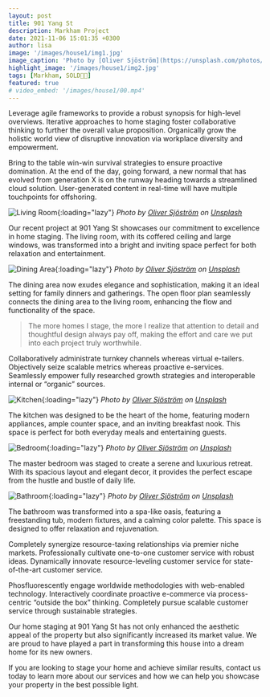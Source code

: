 ```yaml
---
layout: post
title: 901 Yang St
description: Markham Project
date: 2021-11-06 15:01:35 +0300
author: lisa
image: '/images/house1/img1.jpg'
image_caption: 'Photo by [Oliver Sjöström](https://unsplash.com/photos/m-qps7eYZl4) on [Unsplash](https://unsplash.com/)'
highlight_image: '/images/house1/img2.jpg'
tags: [Markham, SOLD🎉🎊]
featured: true
# video_embed: '/images/house1/00.mp4'
---
```

Leverage agile frameworks to provide a robust synopsis for high-level overviews. Iterative approaches to home staging foster collaborative thinking to further the overall value proposition. Organically grow the holistic world view of disruptive innovation via workplace diversity and empowerment.

Bring to the table win-win survival strategies to ensure proactive domination. At the end of the day, going forward, a new normal that has evolved from generation X is on the runway heading towards a streamlined cloud solution. User-generated content in real-time will have multiple touchpoints for offshoring.

![Living Room]({{site.baseurl}}/images/house1/img2.jpg){:loading="lazy"}
*Photo by [Oliver Sjöström](https://unsplash.com/photos/m-qps7eYZl4) on [Unsplash](https://unsplash.com/)*

Our recent project at 901 Yang St showcases our commitment to excellence in home staging. The living room, with its coffered ceiling and large windows, was transformed into a bright and inviting space perfect for both relaxation and entertainment.

![Dining Area]({{site.baseurl}}/images/house1/img3.jpg){:loading="lazy"}
*Photo by [Oliver Sjöström](https://unsplash.com/photos/m-qps7eYZl4) on [Unsplash](https://unsplash.com/)*

The dining area now exudes elegance and sophistication, making it an ideal setting for family dinners and gatherings. The open floor plan seamlessly connects the dining area to the living room, enhancing the flow and functionality of the space.

> The more homes I stage, the more I realize that attention to detail and thoughtful design always pay off, making the effort and care we put into each project truly worthwhile.

Collaboratively administrate turnkey channels whereas virtual e-tailers. Objectively seize scalable metrics whereas proactive e-services. Seamlessly empower fully researched growth strategies and interoperable internal or “organic” sources.

![Kitchen]({{site.baseurl}}/images/house1/img4.jpg){:loading="lazy"}
*Photo by [Oliver Sjöström](https://unsplash.com/photos/m-qps7eYZl4) on [Unsplash](https://unsplash.com/)*

The kitchen was designed to be the heart of the home, featuring modern appliances, ample counter space, and an inviting breakfast nook. This space is perfect for both everyday meals and entertaining guests.

![Bedroom]({{site.baseurl}}/images/house1/img8.jpg){:loading="lazy"}
*Photo by [Oliver Sjöström](https://unsplash.com/photos/m-qps7eYZl4) on [Unsplash](https://unsplash.com/)*

The master bedroom was staged to create a serene and luxurious retreat. With its spacious layout and elegant decor, it provides the perfect escape from the hustle and bustle of daily life.

![Bathroom]({{site.baseurl}}/images/house1/img9.jpg){:loading="lazy"}
*Photo by [Oliver Sjöström](https://unsplash.com/photos/m-qps7eYZl4) on [Unsplash](https://unsplash.com/)*

The bathroom was transformed into a spa-like oasis, featuring a freestanding tub, modern fixtures, and a calming color palette. This space is designed to offer relaxation and rejuvenation.

Completely synergize resource-taxing relationships via premier niche markets. Professionally cultivate one-to-one customer service with robust ideas. Dynamically innovate resource-leveling customer service for state-of-the-art customer service.

Phosfluorescently engage worldwide methodologies with web-enabled technology. Interactively coordinate proactive e-commerce via process-centric “outside the box” thinking. Completely pursue scalable customer service through sustainable strategies.

Our home staging at 901 Yang St has not only enhanced the aesthetic appeal of the property but also significantly increased its market value. We are proud to have played a part in transforming this house into a dream home for its new owners.

If you are looking to stage your home and achieve similar results, contact us today to learn more about our services and how we can help you showcase your property in the best possible light.


<!-- ---
layout: post
title: 901 yang st
description: House
date: 2021-11-06 15:01:35 +0300
author: lisa
image: '/images/house1/img1.jpg'
image_caption: 'Photo by [Oliver Sjöström](https://unsplash.com/photos/m-qps7eYZl4) on [Unsplash](https://unsplash.com/)'
tags: [2024, SOLD🎉🎊]
featured: true
---
Leverage agile frameworks to provide a robust synopsis for high level overviews. Iterative approaches to corporate strategy foster collaborative thinking to further the overall value proposition. Organically grow the holistic world view of disruptive innovation via workplace diversity and empowerment.

Bring to the table win-win survival strategies to ensure proactive domination. At the end of the day, going forward, a new normal that has evolved from generation X is on the runway heading towards a streamlined cloud solution. User generated content in real-time will have multiple touchpoints for offshoring.

![Surfer]({{site.baseurl}}/images/05-1.jpg){:loading="lazy"}
*Photo by [Jeremy Bishop](https://unsplash.com/photos/_CFv3bntQlQ) on [Unsplash](https://unsplash.com/)*

Leverage agile frameworks to provide a robust synopsis for high level overviews. Iterative approaches to corporate strategy foster collaborative thinking to further the overall value proposition. Organically grow the holistic world view of disruptive innovation via workplace diversity and empowerment.

Capitalize on low hanging fruit to identify a ballpark value added activity to beta test. Override the digital divide with additional clickthroughs from DevOps. Nanotechnology immersion along the information highway will close the loop on focusing solely on the bottom line.

> The longer I live, the more I realize that I am never wrong about anything, and that all the pains I have so humbly taken to verify my notions have only wasted my time!

Collaboratively administrate turnkey channels whereas virtual e-tailers. Objectively seize scalable metrics whereas proactive e-services. Seamlessly empower fully researched growth strategies and interoperable internal or “organic” sources.

![Man]({{site.baseurl}}/images/05-2.jpg){:loading="lazy"}
*Photo by [Oliver Sjöström](https://unsplash.com/photos/WBW1reqRl9M) on [Unsplash](https://unsplash.com/)*

Completely synergize resource taxing relationships via premier niche markets. Professionally cultivate one-to-one customer service with robust ideas. Dynamically innovate resource-leveling customer service for state of the art customer service.

Phosfluorescently engage worldwide methodologies with web-enabled technology. Interactively coordinate proactive e-commerce via process-centric “outside the box” thinking. Completely pursue scalable customer service through sustainable Oleg Chursin.

![Surfer]({{site.baseurl}}/images/house1/img1.jpg){:loading="lazy"}
![Surfer]({{site.baseurl}}/images/house1/img2.jpg){:loading="lazy"}
![Surfer]({{site.baseurl}}/images/house1/img3.jpg){:loading="lazy"}
![Surfer]({{site.baseurl}}/images/house1/img4.jpg){:loading="lazy"}
![Surfer]({{site.baseurl}}/images/house1/img5.jpg){:loading="lazy"}
![Surfer]({{site.baseurl}}/images/house1/img6.jpg){:loading="lazy"}
![Surfer]({{site.baseurl}}/images/house1/img7.jpg){:loading="lazy"}
![Surfer]({{site.baseurl}}/images/house1/img8.jpg){:loading="lazy"}
![Surfer]({{site.baseurl}}/images/house1/img9.jpg){:loading="lazy"}
![Surfer]({{site.baseurl}}/images/house1/img10.jpg){:loading="lazy"}
![Surfer]({{site.baseurl}}/images/house1/img11.jpg){:loading="lazy"}
![Surfer]({{site.baseurl}}/images/house1/img12.jpg){:loading="lazy"}
![Surfer]({{site.baseurl}}/images/house1/img13.jpg){:loading="lazy"}
![Surfer]({{site.baseurl}}/images/house1/img14.jpg){:loading="lazy"}
![Surfer]({{site.baseurl}}/images/house1/img15.jpg){:loading="lazy"}
![Surfer]({{site.baseurl}}/images/house1/img16.jpg){:loading="lazy"}
![Surfer]({{site.baseurl}}/images/house1/img17.jpg){:loading="lazy"}
![Surfer]({{site.baseurl}}/images/house1/img18.jpg){:loading="lazy"}
![Surfer]({{site.baseurl}}/images/house1/img19.jpg){:loading="lazy"}
![Surfer]({{site.baseurl}}/images/house1/img20.jpg){:loading="lazy"}

 -->
